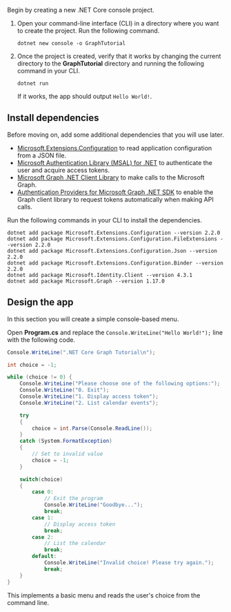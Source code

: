 <!-- markdownlint-disable MD002 MD041 -->

Begin by creating a new .NET Core console project.

1. Open your command-line interface (CLI) in a directory where you want to create the project. Run the following command.

    ```Shell
    dotnet new console -o GraphTutorial
    ```

1. Once the project is created, verify that it works by changing the current directory to the **GraphTutorial** directory and running the following command in your CLI.

    ```Shell
    dotnet run
    ```

    If it works, the app should output `Hello World!`.

## Install dependencies

Before moving on, add some additional dependencies that you will use later.

- [Microsoft.Extensions.Configuration](https://github.com/aspnet/Extensions) to read application configuration from a JSON file.
- [Microsoft Authentication Library (MSAL) for .NET](https://github.com/AzureAD/microsoft-authentication-library-for-dotnet) to authenticate the user and acquire access tokens.
- [Microsoft Graph .NET Client Library](https://github.com/microsoftgraph/msgraph-sdk-dotnet) to make calls to the Microsoft Graph.
- [Authentication Providers for Microsoft Graph .NET SDK](https://github.com/microsoftgraph/msgraph-sdk-dotnet-auth) to enable the Graph client library to request tokens automatically when making API calls.

Run the following commands in your CLI to install the dependencies.

```Shell
dotnet add package Microsoft.Extensions.Configuration --version 2.2.0
dotnet add package Microsoft.Extensions.Configuration.FileExtensions --version 2.2.0
dotnet add package Microsoft.Extensions.Configuration.Json --version 2.2.0
dotnet add package Microsoft.Extensions.Configuration.Binder --version 2.2.0
dotnet add package Microsoft.Identity.Client --version 4.3.1
dotnet add package Microsoft.Graph --version 1.17.0
```

## Design the app

In this section you will create a simple console-based menu.

Open **Program.cs** and replace the `Console.WriteLine("Hello World!");` line with the following code.

```csharp
Console.WriteLine(".NET Core Graph Tutorial\n");

int choice = -1;

while (choice != 0) {
    Console.WriteLine("Please choose one of the following options:");
    Console.WriteLine("0. Exit");
    Console.WriteLine("1. Display access token");
    Console.WriteLine("2. List calendar events");

    try
    {
        choice = int.Parse(Console.ReadLine());
    }
    catch (System.FormatException)
    {
        // Set to invalid value
        choice = -1;
    }

    switch(choice)
    {
        case 0:
            // Exit the program
            Console.WriteLine("Goodbye...");
            break;
        case 1:
            // Display access token
            break;
        case 2:
            // List the calendar
            break;
        default:
            Console.WriteLine("Invalid choice! Please try again.");
            break;
    }
}
```

This implements a basic menu and reads the user's choice from the command line.
